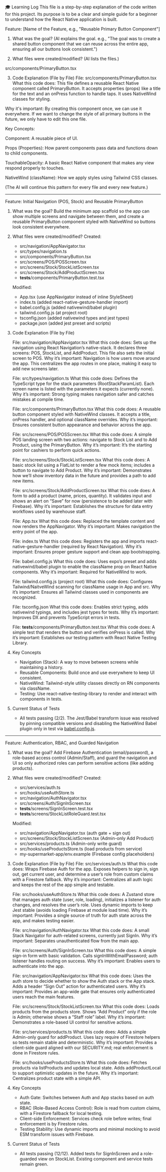 🎓 Learning Log
This file is a step-by-step explanation of the code written for this project. Its purpose is to be a clear and simple guide for a beginner to understand how the React Native application is built.

Feature: [Name of the Feature, e.g., "Reusable Primary Button Component"]

1. What was the goal?
   (AI explains the goal. e.g., "The goal was to create a shared button component that we can reuse across the entire app, ensuring all our buttons look consistent.")

2. What files were created/modified?
   (AI lists the files.)

src/components/PrimaryButton.tsx

3. Code Explanation (File by File)
   File: src/components/PrimaryButton.tsx
   What this code does: This file defines a reusable React Native component called PrimaryButton. It accepts properties (props) like a title for the text and an onPress function to handle taps. It uses NativeWind classes for styling.

Why it's important: By creating this component once, we can use it everywhere. If we want to change the style of all primary buttons in the future, we only have to edit this one file.

Key Concepts:

Component: A reusable piece of UI.

Props (Properties): How parent components pass data and functions down to child components.

TouchableOpacity: A basic React Native component that makes any view respond properly to touches.

NativeWind (className): How we apply styles using Tailwind CSS classes.

(The AI will continue this pattern for every file and every new feature.)

---
Feature: Initial Navigation (POS, Stock) and Reusable PrimaryButton

1. What was the goal?
   Build the minimum app scaffold so the app can show multiple screens and navigate between them, and create a reusable PrimaryButton component styled with NativeWind so buttons look consistent everywhere.

2. What files were created/modified?
   Created:
   - src/navigation/AppNavigator.tsx
   - src/types/navigation.ts
   - src/components/PrimaryButton.tsx
   - src/screens/POS/POSScreen.tsx
   - src/screens/Stock/StockListScreen.tsx
   - src/screens/Stock/AddProductScreen.tsx
   - __tests__/components/PrimaryButton.test.tsx

   Modified:
   - App.tsx (use AppNavigator instead of inline StyleSheet)
   - index.ts (added react-native-gesture-handler import)
   - babel.config.js (added nativewind/babel plugin)
   - tailwind.config.js (at project root)
   - tsconfig.json (added nativewind types and jest types)
   - package.json (added jest preset and scripts)

3. Code Explanation (File by File)

   File: src/navigation/AppNavigator.tsx
   What this code does: Sets up the navigation using React Navigation’s native-stack. It declares three screens: POS, StockList, and AddProduct. This file also sets the initial screen to POS.
   Why it’s important: Navigation is how users move around the app. This centralizes the app routes in one place, making it easy to add new screens later.

   File: src/types/navigation.ts
   What this code does: Defines the TypeScript type for the stack parameters (RootStackParamList). Each screen name is listed with the parameters it expects (currently none).
   Why it’s important: Strong typing makes navigation safer and catches mistakes at compile time.

   File: src/components/PrimaryButton.tsx
   What this code does: A reusable button component styled with NativeWind classes. It accepts a title, onPress handler, and optional className overrides.
   Why it’s important: Ensures consistent button appearance and behavior across the app.

   File: src/screens/POS/POSScreen.tsx
   What this code does: A simple POS landing screen with two actions: navigate to Stock List and to Add Product, using the PrimaryButton.
   Why it’s important: It’s the starting point for cashiers to perform quick actions.

   File: src/screens/Stock/StockListScreen.tsx
   What this code does: A basic stock list using a FlatList to render a few mock items; includes a button to navigate to Add Product.
   Why it’s important: Demonstrates how we’ll show inventory data in the future and provides a path to add new items.

   File: src/screens/Stock/AddProductScreen.tsx
   What this code does: A form to add a product (name, prices, quantity). It validates input and shows an alert on “Save” for now (persistence to be added later with Firebase).
   Why it’s important: Establishes the structure for data entry workflows used by warehouse staff.

   File: App.tsx
   What this code does: Replaced the template content and now renders the AppNavigator.
   Why it’s important: Makes navigation the entry point of the app.

   File: index.ts
   What this code does: Registers the app and imports react-native-gesture-handler (required by React Navigation).
   Why it’s important: Ensures proper gesture support and clean app bootstrapping.

   File: babel.config.js
   What this code does: Uses expo’s preset and adds nativewind/babel plugin to enable the className prop on React Native components.
   Why it’s important: Required for NativeWind to work.

   File: tailwind.config.js (project root)
   What this code does: Configures Tailwind/NaitveWind scanning for className usage in App and src.
   Why it’s important: Ensures all Tailwind classes used in components are recognized.

   File: tsconfig.json
   What this code does: Enables strict typing, adds nativewind typings, and includes jest types for tests.
   Why it’s important: Improves DX and prevents TypeScript errors in tests.

   File: __tests__/components/PrimaryButton.test.tsx
   What this code does: A simple test that renders the button and verifies onPress is called.
   Why it’s important: Establishes our testing pattern with React Native Testing Library.

4. Key Concepts
   - Navigation (Stack): A way to move between screens while maintaining a history.
   - Reusable Components: Build once and use everywhere to keep UI consistent.
   - NativeWind: Tailwind-style utility classes directly on RN components via className.
   - Testing: Use react-native-testing-library to render and interact with components in tests.

5. Current Status of Tests
   - All tests passing (2/2). The Jest/Babel transform issue was resolved by pinning compatible versions and disabling the NativeWind Babel plugin only in test via [babel.config.js](my-supermarket-app/babel.config.js:1).

---
Feature: Authentication, RBAC, and Guarded Navigation

1. What was the goal?
   Add Firebase Authentication (email/password), a role-based access control (Admin/Staff), and guard the navigation and UI so only authorized roles can perform sensitive actions (like adding products).

2. What files were created/modified?
   Created:
   - src/services/auth.ts
   - src/hooks/useAuthStore.ts
   - src/navigation/AuthNavigator.tsx
   - src/screens/Auth/SignInScreen.tsx
   - __tests__/screens/SignInScreen.test.tsx
   - __tests__/screens/StockListRoleGuard.test.tsx

   Modified:
   - src/navigation/AppNavigator.tsx (auth gate + sign out)
   - src/screens/Stock/StockListScreen.tsx (Admin-only Add Product)
   - src/services/products.ts (Admin-only write guard)
   - src/hooks/useProductsStore.ts (load products from service)
   - my-supermarket-app/env.example (Firebase config placeholders)

3. Code Explanation (File by File)
   File: src/services/auth.ts
   What this code does: Wraps Firebase Auth for the app. Exposes helpers to sign in, sign out, get current user, and determine a user’s role from custom claims with a Firestore fallback.
   Why it’s important: Centralizes all auth logic and keeps the rest of the app simple and testable.

   File: src/hooks/useAuthStore.ts
   What this code does: A Zustand store that manages auth state (user, role, loading), initializes a listener for auth changes, and resolves the user’s role. Uses dynamic imports to keep Jest stable (avoids loading Firebase at module load time).
   Why it’s important: Provides a single source of truth for auth state across the app, and makes testing easier.

   File: src/navigation/AuthNavigator.tsx
   What this code does: A small Stack Navigator for auth-related screens, currently just SignIn.
   Why it’s important: Separates unauthenticated flow from the main app.

   File: src/screens/Auth/SignInScreen.tsx
   What this code does: A simple sign-in form with basic validation. Calls signInWithEmailPassword; auth listener handles routing on success.
   Why it’s important: Enables users to authenticate into the app.

   File: src/navigation/AppNavigator.tsx
   What this code does: Uses the auth store to decide whether to show the Auth stack or the App stack. Adds a header “Sign Out” action for authenticated users.
   Why it’s important: Provides an app-wide gate that ensures only authenticated users reach the main features.

   File: src/screens/Stock/StockListScreen.tsx
   What this code does: Loads products from the products store. Shows “Add Product” only if the role is Admin; otherwise shows a “Staff role” label.
   Why it’s important: Demonstrates a role-based UI control for sensitive actions.

   File: src/services/products.ts
   What this code does: Adds a simple Admin-only guard for addProduct. Uses lazy require of Firestore helpers so tests remain stable and deterministic.
   Why it’s important: Provides a client-side guard aligned with our SECURITY.md; real enforcement is done in Firestore rules.

   File: src/hooks/useProductsStore.ts
   What this code does: Fetches products via listProducts and updates local state. Adds addProductLocal to support optimistic updates in the future.
   Why it’s important: Centralizes product state with a simple API.

4. Key Concepts
   - Auth Gate: Switches between Auth and App stacks based on auth state.
   - RBAC (Role-Based Access Control): Role is read from custom claims, with a Firestore fallback for local testing.
   - Client-side Enforcement: Services check role before writes; final enforcement is by Firestore rules.
   - Testing Stability: Use dynamic imports and minimal mocking to avoid ESM transform issues with Firebase.

5. Current Status of Tests
   - All tests passing (12/12). Added tests for SignInScreen and a role-guarded view on StockList. Existing component and service tests remain green.
